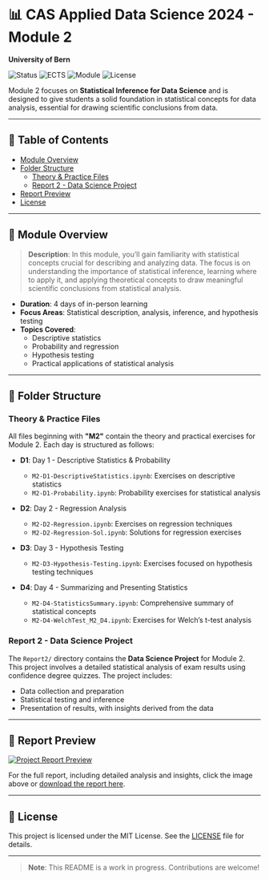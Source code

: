# 📊 CAS Applied Data Science 2024 - Module 2
**University of Bern**

![Status](https://img.shields.io/badge/Status-Active-brightgreen)
![ECTS](https://img.shields.io/badge/ECTS-2-blue)
![Module](https://img.shields.io/badge/Module-2-lightgrey)
![License](https://img.shields.io/badge/License-MIT-blue.svg)

Module 2 focuses on **Statistical Inference for Data Science** and is designed to give students a solid foundation in statistical concepts for data analysis, essential for drawing scientific conclusions from data.

---

## 📑 Table of Contents
- [Module Overview](#module-overview)
- [Folder Structure](#folder-structure)
  - [Theory & Practice Files](#theory--practice-files)
  - [Report 2 - Data Science Project](#report-2---data-science-project)
- [Report Preview](#report-preview)
- [License](#license)

---

## 📘 Module Overview
> **Description**: In this module, you’ll gain familiarity with statistical concepts crucial for describing and analyzing data. The focus is on understanding the importance of statistical inference, learning where to apply it, and applying theoretical concepts to draw meaningful scientific conclusions from statistical analysis.

- **Duration**: 4 days of in-person learning
- **Focus Areas**: Statistical description, analysis, inference, and hypothesis testing
- **Topics Covered**:
  - Descriptive statistics
  - Probability and regression
  - Hypothesis testing
  - Practical applications of statistical analysis

---

## 📂 Folder Structure

### Theory & Practice Files
All files beginning with **"M2"** contain the theory and practical exercises for Module 2. Each day is structured as follows:

- **D1**: Day 1 - Descriptive Statistics & Probability
  - `M2-D1-DescriptiveStatistics.ipynb`: Exercises on descriptive statistics
  - `M2-D1-Probability.ipynb`: Probability exercises for statistical analysis

- **D2**: Day 2 - Regression Analysis
  - `M2-D2-Regression.ipynb`: Exercises on regression techniques
  - `M2-D2-Regression-Sol.ipynb`: Solutions for regression exercises

- **D3**: Day 3 - Hypothesis Testing
  - `M2-D3-Hypothesis-Testing.ipynb`: Exercises focused on hypothesis testing techniques

- **D4**: Day 4 - Summarizing and Presenting Statistics
  - `M2-D4-StatisticsSummary.ipynb`: Comprehensive summary of statistical concepts
  - `M2-D4-WelchTest_M2_D4.ipynb`: Exercises for Welch’s t-test analysis

### Report 2 - Data Science Project
The `Report2/` directory contains the **Data Science Project** for Module 2. This project involves a detailed statistical analysis of exam results using confidence degree quizzes. The project includes:
- Data collection and preparation
- Statistical testing and inference
- Presentation of results, with insights derived from the data

---

## 📝 Report Preview

[![Project Report Preview](path/to/preview-image.png)](Report2/M2-Presentation.ipynb)

For the full report, including detailed analysis and insights, click the image above or [download the report here](Report2/M2-Presentation.ipynb).

---

## 📝 License
This project is licensed under the MIT License. See the [LICENSE](../LICENSE) file for details.

---

> **Note**: This README is a work in progress. Contributions are welcome!